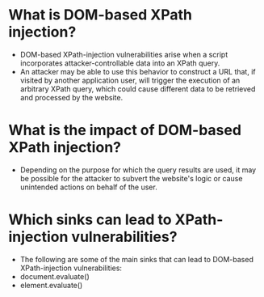 # What is DOM-based XPath injection?
- DOM-based XPath-injection vulnerabilities arise when a script incorporates attacker-controllable data into an XPath query. 
- An attacker may be able to use this behavior to construct a URL that, if visited by another application user, will trigger the execution of an arbitrary XPath query, which could cause different data to be retrieved and processed by the website.

# What is the impact of DOM-based XPath injection?
- Depending on the purpose for which the query results are used, it may be possible for the attacker to subvert the website's logic or cause unintended actions on behalf of the user.

# Which sinks can lead to XPath-injection vulnerabilities?
- The following are some of the main sinks that can lead to DOM-based XPath-injection vulnerabilities:
- document.evaluate()
- element.evaluate()

